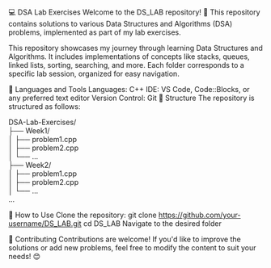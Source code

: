 💻 DSA Lab Exercises
Welcome to the DS_LAB repository! 🎯 This repository contains solutions to various Data Structures and Algorithms (DSA) problems, implemented as part of my lab exercises.

This repository showcases my journey through learning Data Structures and Algorithms. It includes implementations of concepts like stacks, queues, linked lists, sorting, searching, and more. Each folder corresponds to a specific lab session, organized for easy navigation.

🧰 Languages and Tools
Languages: C++
IDE: VS Code, Code::Blocks, or any preferred text editor
Version Control: Git
📂 Structure
The repository is structured as follows:

DSA-Lab-Exercises/  
├── Week1/  
│   ├── problem1.cpp  
│   ├── problem2.cpp  
│   └── ...  
├── Week2/  
│   ├── problem1.cpp  
│   ├── problem2.cpp  
│   └── ...  
...  

🚀 How to Use
Clone the repository:
git clone https://github.com/your-username/DS_LAB.git
cd DS_LAB 
Navigate to the desired folder
 
🤝 Contributing
Contributions are welcome! If you'd like to improve the solutions or add new problems,
feel free to modify the content to suit your needs! 😊
